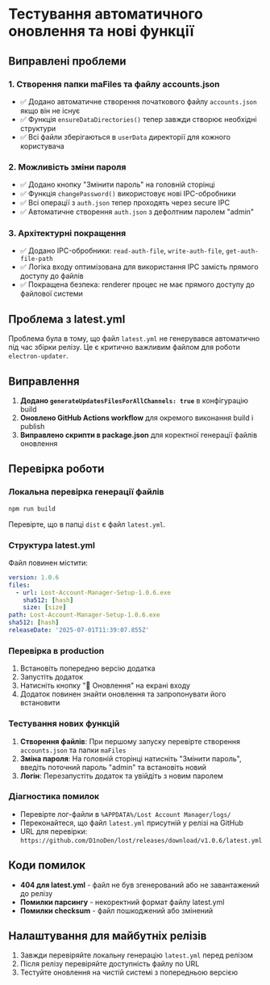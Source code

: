 # Тестування автоматичного оновлення та нові функції

## Виправлені проблеми

### 1. Створення папки maFiles та файлу accounts.json
- ✅ Додано автоматичне створення початкового файлу `accounts.json` якщо він не існує
- ✅ Функція `ensureDataDirectories()` тепер завжди створює необхідні структури
- ✅ Всі файли зберігаються в `userData` директорії для кожного користувача

### 2. Можливість зміни пароля  
- ✅ Додано кнопку "Змінити пароль" на головній сторінці
- ✅ Функція `changePassword()` використовує нові IPC-обробники
- ✅ Всі операції з `auth.json` тепер проходять через secure IPC
- ✅ Автоматичне створення `auth.json` з дефолтним паролем "admin"

### 3. Архітектурні покращення
- ✅ Додано IPC-обробники: `read-auth-file`, `write-auth-file`, `get-auth-file-path`
- ✅ Логіка входу оптимізована для використання IPC замість прямого доступу до файлів
- ✅ Покращена безпека: renderer процес не має прямого доступу до файлової системи

## Проблема з latest.yml

Проблема була в тому, що файл `latest.yml` не генерувався автоматично під час збірки релізу. Це є критично важливим файлом для роботи `electron-updater`.

## Виправлення

1. **Додано `generateUpdatesFilesForAllChannels: true`** в конфігурацію build
2. **Оновлено GitHub Actions workflow** для окремого виконання build і publish
3. **Виправлено скрипти в package.json** для коректної генерації файлів оновлення

## Перевірка роботи

### Локальна перевірка генерації файлів
```bash
npm run build
```
Перевірте, що в папці `dist` є файл `latest.yml`.

### Структура latest.yml
Файл повинен містити:
```yaml
version: 1.0.6
files:
  - url: Lost-Account-Manager-Setup-1.0.6.exe
    sha512: [hash]
    size: [size]
path: Lost-Account-Manager-Setup-1.0.6.exe
sha512: [hash]
releaseDate: '2025-07-01T11:39:07.855Z'
```

### Перевірка в production
1. Встановіть попередню версію додатка
2. Запустіть додаток
3. Натисніть кнопку "🔄 Оновлення" на екрані входу
4. Додаток повинен знайти оновлення та запропонувати його встановити

### Тестування нових функцій
1. **Створення файлів**: При першому запуску перевірте створення `accounts.json` та папки `maFiles`
2. **Зміна пароля**: На головній сторінці натисніть "Змінити пароль", введіть поточний пароль "admin" та встановіть новий
3. **Логін**: Перезапустіть додаток та увійдіть з новим паролем

### Діагностика помилок
- Перевірте лог-файли в `%APPDATA%/Lost Account Manager/logs/`
- Переконайтеся, що файл `latest.yml` присутній у релізі на GitHub
- URL для перевірки: `https://github.com/D1noDen/lost/releases/download/v1.0.6/latest.yml`

## Коди помилок
- **404 для latest.yml** - файл не був згенерований або не завантажений до релізу
- **Помилки парсингу** - некоректний формат файлу latest.yml
- **Помилки checksum** - файл пошкоджений або змінений

## Налаштування для майбутніх релізів
1. Завжди перевіряйте локальну генерацію `latest.yml` перед релізом
2. Після релізу перевіряйте доступність файлу по URL
3. Тестуйте оновлення на чистій системі з попередньою версією
